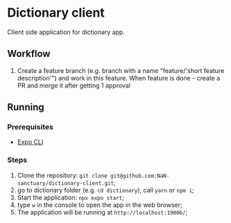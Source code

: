 # Dictionary client

Client side application for dictionary app.


## Workflow

1. Create a feature branch (e.g. branch with a name "feature/'short feature description'") and work in this feature. When feature is done - create a PR and merge it after getting 1 approval

## Running

### Prerequisites

- [Expo CLI](https://docs.expo.io/workflow/expo-cli/)

### Steps

1. Clone the repository: `git clone git@github.com:NaN-sanctuary/dictionary-client.git`;
2. go to dictionary folder (e.g. `cd dictionary`), call `yarn` or `npm i`;
3. Start the application: `npx expo start`;
4. type `w` in the console to open the app in the web browser;
4. The application will be running at `http://localhost:19006/`;

